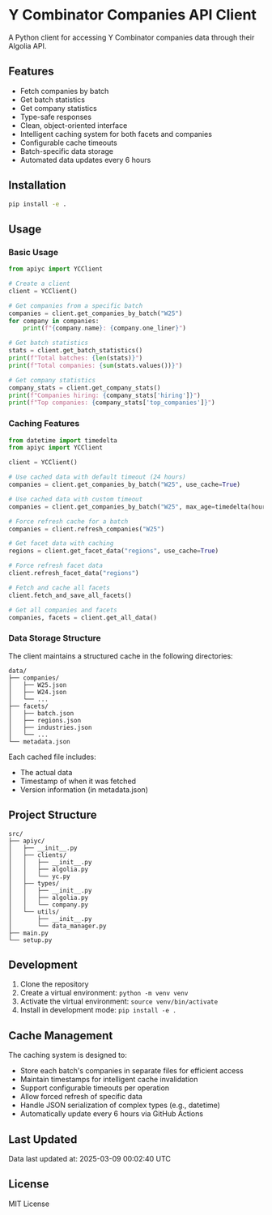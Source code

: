 # Y Combinator Companies API Client

A Python client for accessing Y Combinator companies data through their Algolia API.

## Features

- Fetch companies by batch
- Get batch statistics
- Get company statistics
- Type-safe responses
- Clean, object-oriented interface
- Intelligent caching system for both facets and companies
- Configurable cache timeouts
- Batch-specific data storage
- Automated data updates every 6 hours

## Installation

```bash
pip install -e .
```

## Usage

### Basic Usage

```python
from apiyc import YCClient

# Create a client
client = YCClient()

# Get companies from a specific batch
companies = client.get_companies_by_batch("W25")
for company in companies:
    print(f"{company.name}: {company.one_liner}")

# Get batch statistics
stats = client.get_batch_statistics()
print(f"Total batches: {len(stats)}")
print(f"Total companies: {sum(stats.values())}")

# Get company statistics
company_stats = client.get_company_stats()
print(f"Companies hiring: {company_stats['hiring']}")
print(f"Top companies: {company_stats['top_companies']}")
```

### Caching Features

```python
from datetime import timedelta
from apiyc import YCClient

client = YCClient()

# Use cached data with default timeout (24 hours)
companies = client.get_companies_by_batch("W25", use_cache=True)

# Use cached data with custom timeout
companies = client.get_companies_by_batch("W25", max_age=timedelta(hours=1))

# Force refresh cache for a batch
companies = client.refresh_companies("W25")

# Get facet data with caching
regions = client.get_facet_data("regions", use_cache=True)

# Force refresh facet data
client.refresh_facet_data("regions")

# Fetch and cache all facets
client.fetch_and_save_all_facets()

# Get all companies and facets
companies, facets = client.get_all_data()
```

### Data Storage Structure

The client maintains a structured cache in the following directories:

```
data/
├── companies/
│   ├── W25.json
│   ├── W24.json
│   └── ...
├── facets/
│   ├── batch.json
│   ├── regions.json
│   ├── industries.json
│   └── ...
└── metadata.json
```

Each cached file includes:

- The actual data
- Timestamp of when it was fetched
- Version information (in metadata.json)

## Project Structure

```
src/
├── apiyc/
│   ├── __init__.py
│   ├── clients/
│   │   ├── __init__.py
│   │   ├── algolia.py
│   │   └── yc.py
│   ├── types/
│   │   ├── __init__.py
│   │   ├── algolia.py
│   │   └── company.py
│   └── utils/
│       ├── __init__.py
│       └── data_manager.py
├── main.py
└── setup.py
```

## Development

1. Clone the repository
2. Create a virtual environment: `python -m venv venv`
3. Activate the virtual environment: `source venv/bin/activate`
4. Install in development mode: `pip install -e .`

## Cache Management

The caching system is designed to:

- Store each batch's companies in separate files for efficient access
- Maintain timestamps for intelligent cache invalidation
- Support configurable timeouts per operation
- Allow forced refresh of specific data
- Handle JSON serialization of complex types (e.g., datetime)
- Automatically update every 6 hours via GitHub Actions















































## Last Updated

Data last updated at: 2025-03-09 00:02:40 UTC

## License

MIT License
